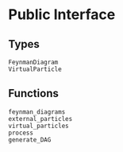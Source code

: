 # Public Interface

## Types

```@docs
FeynmanDiagram
VirtualParticle
```

## Functions
```@docs
feynman_diagrams
external_particles
virtual_particles
process
generate_DAG
```
